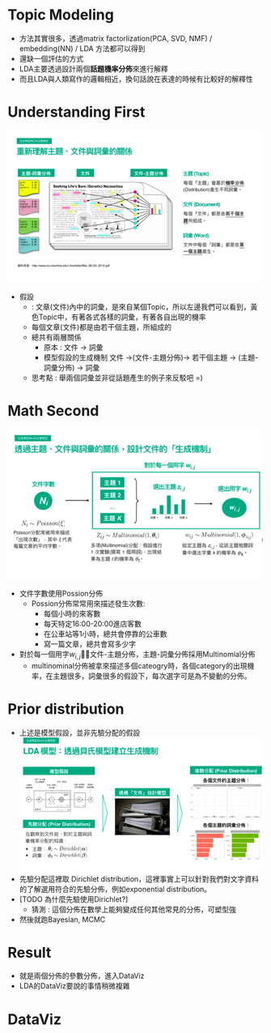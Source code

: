 # Topic Modeling
* 方法其實很多，透過matrix factorlization(PCA, SVD, NMF) / embedding(NN) / LDA 方法都可以得到
* 還缺一個評估的方式
* LDA主要透過設計兩個**話題機率分佈**來進行解釋
* 而且LDA與人類寫作的邏輯相近，換句話說在表達的時候有比較好的解釋性

# Understanding First
<img src = '/images/LDA_1.png'></img>
* 假設 
  * : 文章(文件)內中的詞彙，是來自某個Topic，所以左邊我們可以看到，黃色Topic中，有著各式各樣的詞彙，有著各自出現的機率
  * 每個文章(文件)都是由若干個主題，所組成的
  * 總共有兩層關係 
    * 原本 : 文件 -> 詞彙
    * 模型假設的生成機制 文件 ->(文件-主題分佈)-> 若干個主題 -> (主題-詞彙分佈) -> 詞彙
  * 思考點 : 舉兩個詞彙並非從話題產生的例子來反駁吧 =)

# Math Second
<img src = '/images/LDA_2.png'></img>
* 文件字數使用Possion分佈
  * Possion分佈常常用來描述發生次數:
    * 每個小時的來客數
    * 每天特定16:00-20:00進店客數
    * 在公車站等1小時，總共會停靠的公車數
    * 寫一篇文章，總共會寫多少字
* 對於每一個用字$w_{i,j}$，文件-主題分佈，主題-詞彙分佈採用Multinomial分佈
  * multinominal分佈被拿來描述多個cateogry時，各個category的出現機率，在主題很多，詞彙很多的假設下，每次選字可是為不變動的分佈。

# Prior distribution
* 上述是模型假設，並非先驗分配的假設
<img src = '/images/LDA_3.png'></img>
* 先驗分配這裡取 Dirichlet distribution，這裡事實上可以針對我們對文字資料的了解選用符合的先驗分佈，例如exponential distribution。
* [TODO 為什麼先驗使用Dirichlet?]
  * 猜測 : 這個分佈在數學上能夠變成任何其他常見的分佈，可塑型強
* 然後就跑Bayesian, MCMC

# Result
* 就是兩個分佈的參數分佈，進入DataViz
* LDA的DataViz要說的事情稍微複雜
# DataViz
